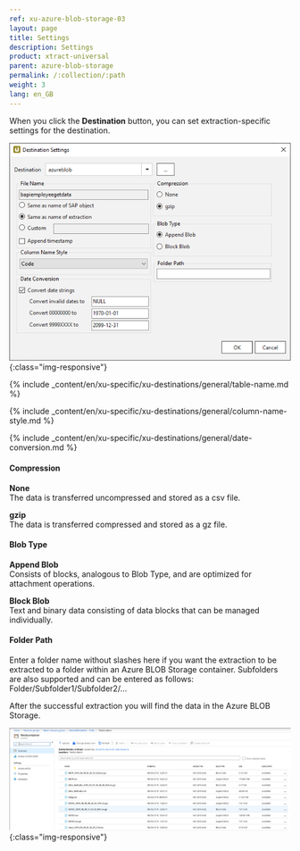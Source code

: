 ```yaml
---
ref: xu-azure-blob-storage-03
layout: page
title: Settings
description: Settings
product: xtract-universal
parent: azure-blob-storage
permalink: /:collection/:path
weight: 3
lang: en_GB
---
```

When you click the **Destination** button, you can set extraction-specific settings for the destination.

![xu-azure-blob-con-03](/img/content/xu-azure-blob-con-03.png){:class="img-responsive"}

{% include _content/en/xu-specific/xu-destinations/general/table-name.md %}

{% include _content/en/xu-specific/xu-destinations/general/column-name-style.md %}

{% include _content/en/xu-specific/xu-destinations/general/date-conversion.md %}

#### Compression

**None**<br>
The data is transferred uncompressed and stored as a csv file.

**gzip**<br>
The data is transferred compressed and stored as a gz file. 

#### Blob Type

**Append Blob**<br>
Consists of blocks, analogous to Blob Type, and are optimized for attachment operations.

**Block Blob**<br>
Text and binary data consisting of data blocks that can be managed individually.

#### Folder Path

Enter a folder name without slashes here if you want the extraction to be extracted to a folder within an Azure BLOB Storage container.
Subfolders are also supported and can be entered as follows: Folder/Subfolder1/Subfolder2/…

After the successful extraction you will find the data in the Azure BLOB Storage.

![azure-blob-file-gz](/img/content/azure-blob-file-gz.png){:class="img-responsive"}


